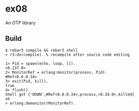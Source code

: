 ex08
=====

An OTP library

Build
-----

    $ rebar3 compile && rebar3 shell
	> r3:do(compile). % recompile after source code editing 

```
1> Pid = spawn(echo, loop, []).
<0.137.0>
2> MonitorRef = erlang:monitor(process, Pid).
#Ref<0.0.0.34>
3> exit(Pid, kill).
true
4> flush().
Shell got {'DOWN',#Ref<0.0.0.34>,process,<0.34.0>,killed}
ok
> erlang:demonitor(MonitorRef).
```